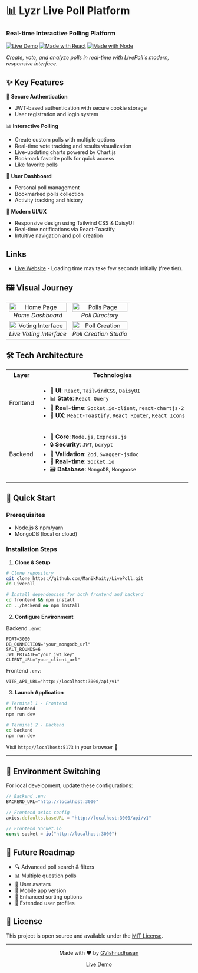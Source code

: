 
# 📊 Lyzr Live Poll Platform

### Real-time Interactive Polling Platform

[![Live Demo](https://img.shields.io/badge/demo-live-green.svg)](https://live-poll-wine.vercel.app/)
[![Made with React](https://img.shields.io/badge/React-20232A?style=flat&logo=react&logoColor=61DAFB)](https://reactjs.org/)
[![Made with Node](https://img.shields.io/badge/Node.js-43853D?style=flat&logo=node.js&logoColor=white)](https://nodejs.org/)

*Create, vote, and analyze polls in real-time with LivePoll's modern, responsive interface.*

## ✨ Key Features

🔐 **Secure Authentication**
- JWT-based authentication with secure cookie storage
- User registration and login system

📊 **Interactive Polling**
- Create custom polls with multiple options
- Real-time vote tracking and results visualization
- Live-updating charts powered by Chart.js
- Bookmark favorite polls for quick access
- Like favorite polls 

👤 **User Dashboard**
- Personal poll management
- Bookmarked polls collection
- Activity tracking and history

🎯 **Modern UI/UX**
- Responsive design using Tailwind CSS & DaisyUI
- Real-time notifications via React-Toastify
- Intuitive navigation and poll creation

## Links

- [Live Website](https://live-poll-wine.vercel.app/) - Loading time may take few seconds initially (free tier).

## 🖼️ Visual Journey

<div align="center">
<table>
<tr>
<td align="center">
    <img src="./images/Home.png" alt="Home Page" width="100%"/><br />
    <em>Home Dashboard</em>
</td>
<td align="center">
    <img src="./images/pollsPage.png" alt="Polls Page" width="100%"/><br />
    <em>Poll Directory</em>
</td>
</tr>
<tr>
<td align="center">
    <img src="./images/votingPage.png" alt="Voting Interface" width="100%"/><br />
    <em>Live Voting Interface</em>
</td>
<td align="center">
    <img src="./images/createPollPage.png" alt="Poll Creation" width="100%"/><br />
    <em>Poll Creation Studio</em>
</td>
</tr>
</table>
</div>

## 🛠️ Tech Architecture

<table>
<tr>
<th>Layer</th>
<th>Technologies</th>
</tr>
<tr>
<td>Frontend</td>
<td>

- 🎨 **UI**: `React`, `TailwindCSS`, `DaisyUI`
- 📊 **State**: `React Query`
- 🔄 **Real-time**: `Socket.io-client`, `react-chartjs-2`
- 🎯 **UX**: `React-Toastify`, `React Router`, `React Icons`

</td>
</tr>
<tr>
<td>Backend</td>
<td>

- 🚀 **Core**: `Node.js`, `Express.js`
- 🔒 **Security**: `JWT`, `bcrypt`
- 📝 **Validation**: `Zod`, `Swagger-jsdoc`
- 🔄 **Real-time**: `Socket.io`
- 🗃️ **Database**: `MongoDB`, `Mongoose`

</td>
</tr>
</table>

## 🚀 Quick Start

### Prerequisites
- Node.js & npm/yarn
- MongoDB (local or cloud)

### Installation Steps

1. **Clone & Setup**
```bash
# Clone repository
git clone https://github.com/ManikMaity/LivePoll.git
cd LivePoll

# Install dependencies for both frontend and backend
cd frontend && npm install
cd ../backend && npm install
```

2. **Configure Environment**

Backend `.env`:
```env
PORT=3000
DB_CONNECTION="your_mongodb_url"
SALT_ROUNDS=6
JWT_PRIVATE="your_jwt_key"
CLIENT_URL="your_client_url"
```

Frontend `.env`:
```env
VITE_API_URL="http://localhost:3000/api/v1"
```

3. **Launch Application**

```bash
# Terminal 1 - Frontend
cd frontend
npm run dev

# Terminal 2 - Backend
cd backend
npm run dev
```

Visit `http://localhost:5173` in your browser 🚀

---

## 🔄 Environment Switching

For local development, update these configurations:

```javascript
// Backend .env
BACKEND_URL="http://localhost:3000"

// Frontend axios config
axios.defaults.baseURL = "http://localhost:3000/api/v1"

// Frontend Socket.io
const socket = io("http://localhost:3000")
```

## 🌟 Future Roadmap

- 🔍 Advanced poll search & filters
- 📊 Multiple question polls
- 🎨 User avatars
- 📱 Mobile app version
- 🔄 Enhanced sorting options
- 👤 Extended user profiles

## 📄 License

This project is open source and available under the [MIT License](LICENSE).

---

<div align="center">

Made with ❤️ by [GVishnudhasan](https://github.com/GVishnudhasan)

[Live Demo](https://live-poll-wine.vercel.app/)

</div>